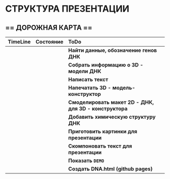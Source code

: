 # СТРУКТУРА ПРЕЗЕНТАЦИИ

## == ДОРОЖНАЯ КАРТА ==

|    TimeLine   |    Состояние   |		ToDo		  |
|---------------|:--------------:|:-------------------------------|
|               |                |**Найти данные, обозначение генов ДНК**|
|               |                |**Собрать информацию о 3D - модели ДНК**|
|               |                |**Написать текст** |
|               |                |**Напечатать 3D - модель-конструктор**|
|               |                |**Смоделировать макет 2D - ДНК, для 3D - конструктора**|
|               |  		           |**Добавить химическую структуру ДНК**|
|		            |		             |**Приготовить картинки для презентации**|
|		            |		             |**Скомпоновать текст для презентации** |
|		            |	            	 |**Показать `DEMO`**|
|	            	|		             |**Создать DNA.html (github pages)**|


